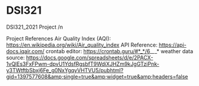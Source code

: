 # DSI321
DSI321_2021 Project /n

Project References
Air Quality Index (AQI): https://en.wikipedia.org/wiki/Air_quality_index
API Reference: https://api-docs.iqair.com/
crontab editor: https://crontab.guru/#*_*/6_*_*_*
weather data source: https://docs.google.com/spreadsheets/d/e/2PACX-1vQlEs3FxFPwm-dpvU1YdsfRgsbfT9WdiXJHZm9kJgGTziPnk-y3TWtftbSbxj6Fe_g0NxYgqyVHTVU5/pubhtml?gid=1397577608&amp;single=true&amp;widget=true&amp;headers=false

